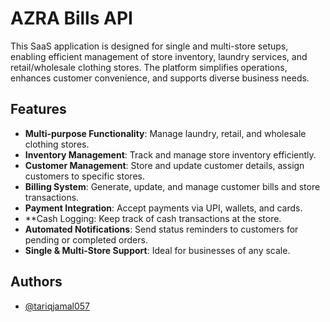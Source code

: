 # AZRA Bills API

This SaaS application is designed for single and multi-store setups, enabling efficient management of store inventory, laundry services, and retail/wholesale clothing stores. The platform simplifies operations, enhances customer convenience, and supports diverse business needs.


## Features

- **Multi-purpose Functionality**: Manage laundry, retail, and wholesale clothing stores.
- **Inventory Management**: Track and manage store inventory efficiently.
- **Customer Management**: Store and update customer details, assign customers to specific stores.
- **Billing System**: Generate, update, and manage customer bills and store transactions.
- **Payment Integration**: Accept payments via UPI, wallets, and cards.
- **Cash Logging: Keep track of cash transactions at the store.
- **Automated Notifications**: Send status reminders to customers for pending or completed orders.
- **Single & Multi-Store Support**: Ideal for businesses of any scale.


## Authors

- [@tariqjamal057](https://www.github.com/tariqjamal057)
